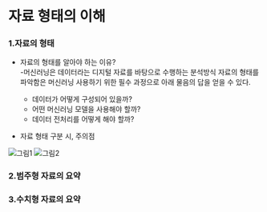<h1>자료 형태의 이해</h1>

<h3>1.자료의 형태</h3>

* 자료의 형태를 알아야 하는 이유?<br>
-머신러닝은 데이터라는 디지털 자료를 바탕으로 수행하는 분석방식 자료의 형태를 파악함은 머신러닝 사용하기 위한 필수 과정으로 아래 물음의 답을 얻을 수 있다.
  *  데이터가 어떻게 구성되어 있을까?<br>
  * 어떤 머신러닝 모델을 사용해야 할까?<br>
  * 데이터 전처리를 어떻게 해야 할까? <br>
 
* 자료 형태 구분 시, 주의점

![그림1](https://user-images.githubusercontent.com/63652571/131363954-d798ec99-a993-4c70-a5e1-2c020877882c.png)
![그림2](https://user-images.githubusercontent.com/63652571/131363962-8398a375-d9c9-49ba-9af0-298d52eb43b7.png)



<h3>2.범주형 자료의 요약</h3>
<h3>3.수치형 자료의 요약</h3>
